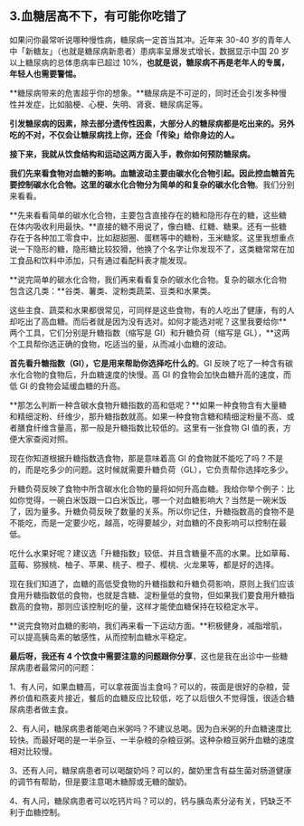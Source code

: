## 3.血糖居高不下，有可能你吃错了
如果问你最常听说哪种慢性病，糖尿病一定首当其冲。近年来 30-40 岁的青年人中「新糖友」（也就是糖尿病新患者）患病率呈爆发式增长，数据显示中国 20 岁以上糖尿病的总体患病率已超过 10%，**也就是说，糖尿病不再是老年人的专属，年轻人也需要警惕。**


**糖尿病带来的危害超乎你的想象。**糖尿病是不可逆的，同时还会引发多种慢性并发症，比如脑梗、心梗、失明、肾衰、糖尿病足等。


**引发糖尿病的因素，除去部分遗传性因素，大部分人的糖尿病都是吃出来的。另外吃的不对，不仅会让糖尿病找上你，还会「传染」给你身边的人。**


**接下来，我就从饮食结构和运动这两方面入手，教你如何预防糖尿病。**


**我们先来看食物对血糖的影响。血糖波动主要由碳水化合物引起。**因此控血糖首先要控制碳水化合物。这里的碳水化合物分为**简单的和复杂的碳水化合物**。我们分别来看看。


**先来看看简单的碳水化合物，主要包含直接存在的糖和隐形存在的糖，这些糖在体内吸收利用最快。**直接的糖不用说了，像白糖、红糖、糖果。还有一些糖存在于各种加工零食中，比如甜甜圈、蛋糕等中的糖粉，玉米糖浆。这里我想重点说一下隐形的糖，隐形糖比较狡猾，他换了个名字让你发现不了，这类糖常常在加工食品和饮料中添加，只有通过看配料表才能发现。


**说完简单的碳水化合物，我们再来看看复杂的碳水化合物。复杂的碳水化合物包含这几类：**谷类、薯类、淀粉类蔬菜、豆类和水果类。


这些主食、蔬菜和水果都很常见，可同样是这些食物，有的人吃出了健康，有的人却吃出了高血糖。而后者就是因为没有选对。如何才能选对呢？这里我要给你**两个工具，它们分别是升糖指数（缩写是 GI）和升糖负荷（缩写是 GL），**这两个工具帮你选正确的食物，吃适当的量，从而减小血糖的波动。


**首先看升糖指数（GI），它是用来帮助你选择吃什么的**。GI 反映了吃了一种含有碳水化合物的食物后，升血糖速度的快慢。高 GI 的食物会加快血糖升高的速度，而低 GI 的食物会延缓血糖的升高。


**那怎么判断一种含碳水食物升糖指数的高和低呢？**如果一种食物含有大量糖和精细淀粉、纤维少，那升糖指数就高。如果一种食物含糖和精细淀粉量不高、或者膳食纤维含量高，那一般是升糖指数比较低的。这里有一张食物 GI 值的表，方便大家查阅对照。


现在你知道根据升糖指数选食物，那是意味着高 GI 的食物就不能吃了吗？不是的，而是吃多少的问题。这时候就需要升糖负荷（GL），它负责帮你选择吃多少。


升糖负荷反映了食物中所含碳水化合物的量将如何升高血糖。我给你举个例子：比如你觉得，一碗白米饭跟一口白米饭比，哪一个对血糖影响大？当然是一碗米饭了，因为量多。升糖负荷反映了数量的关系。所以你记住，升糖指数高的食物不是不能吃，而是一定要少吃，越高，吃得要越少，对血糖的不良影响可以控制在最低。


吃什么水果好呢？建议选「升糖指数」较低、并且含糖量不高的水果。比如草莓、蓝莓、猕猴桃、柚子、苹果、桃子、橙子、樱桃、火龙果等，都是好的选择。


现在我们知道了，血糖的高低受食物的升糖指数和升糖负荷影响，原则上我们应该食用升糖指数低的食物，也就是含糖、淀粉量低的食物，但如果我们要食用升糖指数高的食物，那则应该控制吃的量，这样才能使血糖保持在较稳定水平。


**说完食物对血糖的影响，我们再来看一下运动方面。**积极健身，减脂增肌，可以提高胰岛素的敏感性，从而控制血糖水平稳定。


**最后呀，我还有 4 个饮食中需要注意的问题跟你分享**，这也是我在出诊中一些糖尿病患者最常问的问题：


1、有人问，如果血糖高，可以拿莜面当主食吗？可以的，莜面是很好的杂粮，营养价值和燕麦片接近，餐后的血糖反应比较低，吃了以后很久不觉得饿，很适合糖尿病患者做主食。


2、有人问，糖尿病患者能喝白米粥吗？不建议总喝。因为白米粥的升血糖速度比较快。而最好喝的是一半杂豆、一半杂粮的杂粮豆粥。这种杂粮豆粥升血糖的速度相对比较慢。


3、还有人问，糖尿病患者可以喝酸奶吗？可以的，酸奶里含有益生菌对肠道健康的调节有帮助，但是要注意喝木糖醇或无糖的酸奶。


4、有人问，糖尿病患者可以吃钙片吗？可以的，钙与胰岛素分泌有关，钙缺乏不利于血糖控制。

